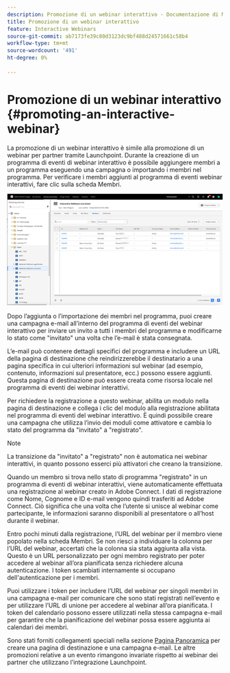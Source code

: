 ```yaml
---
description: Promozione di un webinar interattivo - Documentazione di Marketo - Documentazione del prodotto
title: Promozione di un webinar interattivo
feature: Interactive Webinars
source-git-commit: ab7173fe39c80d3123dc9bf488d24571661c58b4
workflow-type: tm+mt
source-wordcount: '491'
ht-degree: 0%

---
```


# Promozione di un webinar interattivo {#promoting-an-interactive-webinar}

La promozione di un webinar interattivo è simile alla promozione di un webinar per partner tramite Launchpoint. Durante la creazione di un programma di eventi di webinar interattivo è possibile aggiungere membri a un programma eseguendo una campagna o importando i membri nel programma. Per verificare i membri aggiunti al programma di eventi webinar interattivi, fare clic sulla scheda Membri.

![](assets/promoting-an-interactive-webinar-1.png)

Dopo l’aggiunta o l’importazione dei membri nel programma, puoi creare una campagna e-mail all’interno del programma di eventi del webinar interattivo per inviare un invito a tutti i membri del programma e modificarne lo stato come &quot;invitato&quot; una volta che l’e-mail è stata consegnata.

L’e-mail può contenere dettagli specifici del programma e includere un URL della pagina di destinazione che reindirizzerebbe il destinatario a una pagina specifica in cui ulteriori informazioni sul webinar (ad esempio, contenuto, informazioni sul presentatore, ecc.) possono essere aggiunti. Questa pagina di destinazione può essere creata come risorsa locale nel programma di eventi dei webinar interattivi.

Per richiedere la registrazione a questo webinar, abilita un modulo nella pagina di destinazione e collega i clic del modulo alla registrazione abilitata nel programma di eventi del webinar interattivo. È quindi possibile creare una campagna che utilizza l’invio dei moduli come attivatore e cambia lo stato del programma da &quot;invitato&quot; a &quot;registrato&quot;.

>[!NOTE]
>
>La transizione da &quot;invitato&quot; a &quot;registrato&quot; non è automatica nei webinar interattivi, in quanto possono esserci più attivatori che creano la transizione.

Quando un membro si trova nello stato di programma &quot;registrato&quot; in un programma di eventi di webinar interattivi, viene automaticamente effettuata una registrazione al webinar creato in Adobe Connect. I dati di registrazione come Nome, Cognome e ID e-mail vengono quindi trasferiti ad Adobe Connect. Ciò significa che una volta che l’utente si unisce al webinar come partecipante, le informazioni saranno disponibili al presentatore o all’host durante il webinar.

Entro pochi minuti dalla registrazione, l’URL del webinar per il membro viene popolato nella scheda Membri. Se non riesci a individuare la colonna per l’URL del webinar, accertati che la colonna sia stata aggiunta alla vista. Questo è un URL personalizzato per ogni membro registrato per poter accedere al webinar all’ora pianificata senza richiedere alcuna autenticazione. I token scambiati internamente si occupano dell&#39;autenticazione per i membri.

Puoi utilizzare i token per includere l’URL del webinar per singoli membri in una campagna e-mail per comunicare che sono stati registrati nell’evento e per utilizzare l’URL di unione per accedere al webinar all’ora pianificata. I token del calendario possono essere utilizzati nella stessa campagna e-mail per garantire che la pianificazione del webinar possa essere aggiunta ai calendari dei membri.

Sono stati forniti collegamenti speciali nella sezione [Pagina Panoramica](/help/marketo/product-docs/demand-generation/events/interactive-webinars/interactive-webinars-overview.md) per creare una pagina di destinazione e una campagna e-mail. Le altre promozioni relative a un evento rimangono invariate rispetto ai webinar dei partner che utilizzano l’integrazione Launchpoint.

